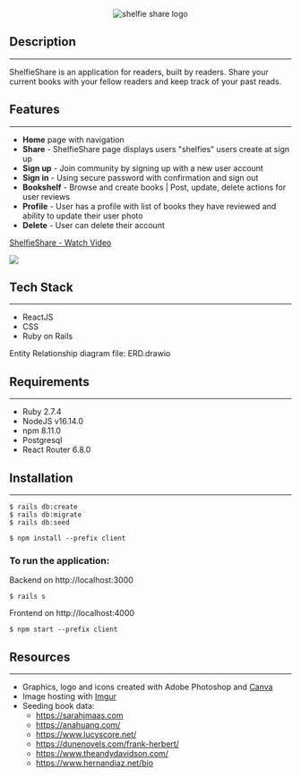 <p align="center">
<img
    src="https://i.imgur.com/Y0UCXTM.png"
    alt="shelfie share logo"
    style="max-width:350px;"
/>
</p>

## Description
---

ShelfieShare is an application for readers, built by readers. Share your current books with your fellow readers and keep track of your past reads.
## Features
---
- **Home** page with navigation
- **Share**  -  ShelfieShare page displays users "shelfies" users create at sign up
- **Sign up**  -  Join community by signing up with a new user account
- **Sign in**  - Using secure password with confirmation and sign out
- **Bookshelf**  -  Browse and create books | Post, update, delete actions for user reviews
- **Profile** - User has a profile with list of books they have reviewed and ability to update their user photo
- **Delete** - User can delete their account


<a href="https://www.loom.com/share/2b7cb6cbb5244a60bf555550e3b64d21">
    <p>ShelfieShare - Watch Video</p>
    <img style="max-width:400px;" src="https://cdn.loom.com/sessions/thumbnails/2b7cb6cbb5244a60bf555550e3b64d21-with-play.gif">
</a>


## Tech Stack
---
- ReactJS
- CSS
- Ruby on Rails

Entity Relationship diagram file:
ERD.drawio
## Requirements
---
- Ruby 2.7.4
- NodeJS v16.14.0
- npm 8.11.0
- Postgresql
- React Router 6.8.0
## Installation
---
```console
$ rails db:create 
$ rails db:migrate
$ rails db:seed

$ npm install --prefix client
```
### To run the application:

Backend on http://localhost:3000
```
$ rails s
 ```

Frontend on http://localhost:4000
```
$ npm start --prefix client
``` 
## Resources
 ___
- Graphics, logo and icons created with Adobe Photoshop and [Canva] 
- Image hosting with [Imgur]
- Seeding book data:
    - https://sarahjmaas.com
    - https://anahuang.com/
    - https://www.lucyscore.net/
    - https://dunenovels.com/frank-herbert/
    - https://www.theandydavidson.com/
    - https://www.hernandiaz.net/bio      


[Canva]: https://www.canva.com/
[Imgur]: https://imgur.com/



